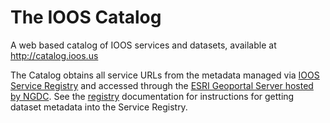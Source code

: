 The IOOS Catalog
=======

A web based catalog of IOOS services and datasets, available at http://catalog.ioos.us

The Catalog obtains all service URLs from the metadata managed via [IOOS Service Registry](github.com/ioos/registry) and accessed through the [ESRI Geoportal Server hosted by NGDC](www.ngdc.noaa.gov/geoportal/).  See the [registry](github.com/ioos/registry) documentation for instructions for getting dataset metadata into the Service Registry.

